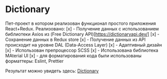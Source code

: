 # Dictionary
Пет-проект в котором реализован функционал простого приложения React+Redux.
Реализовано:
[x] - Получение данных с использованием библиотеки Axios из (Free Dictionary API)[https://dictionaryapi.dev/]
[x] - Сохранение данных в Redux store
[x] - Получение данных из API происходит на уровне DAL (Data-Access Layer)
[x] - Адаптивный дизайн
[x] - Использован препроцессор SCSS
[x] - Использована библиотека MAterial UI
[x] - для форматирования кода были использованы форматтеры: Eslint, Prettier


Результат можно увидеть здесь: [Dictionary](https://rahunak.github.io/Dictionary/)
